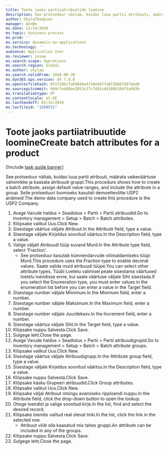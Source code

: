 ```yaml
---
title: Toote jaoks partiiatribuutide loomine
description: See protseduur näitab, kuidas luua partii atribuuti, määrata vaikeväärtuse vahemikke ja kaasata atribuudi gruppi.
author: ShylaThompson
manager: AnnBe
ms.date: 11/14/2016
ms.topic: business-process
ms.prod: ''
ms.service: dynamics-ax-applications
ms.technology: ''
audience: Application User
ms.reviewer: josaw
ms.search.scope: Operations
ms.search.region: Global
ms.author: shylaw
ms.search.validFrom: 2016-06-30
ms.dyn365.ops.version: AX 7.0.0
ms.openlocfilehash: 65153dbcfa69046e4f38eb6ffa013bb6fb87ebd8
ms.sourcegitcommit: 9d4c7edd0ae2053c37c7d81cdd180b16bf3a9d3b
ms.translationtype: HT
ms.contentlocale: et-EE
ms.lasthandoff: 05/15/2019
ms.locfileid: "1568531"
---
```

# <a name="create-batch-attributes-for-a-product"></a><span data-ttu-id="a8613-103">Toote jaoks partiiatribuutide loomine</span><span class="sxs-lookup"><span data-stu-id="a8613-103">Create batch attributes for a product</span></span>

[!include [task guide banner](../../includes/task-guide-banner.md)]

<span data-ttu-id="a8613-104">See protseduur näitab, kuidas luua partii atribuuti, määrata vaikeväärtuse vahemikke ja kaasata atribuudi gruppi.</span><span class="sxs-lookup"><span data-stu-id="a8613-104">This procedure shows how to create a batch attribute, assign default value ranges, and include the attribute in a group.</span></span> <span data-ttu-id="a8613-105">Selle protseduuri loomiseks kasutati demoettevõtte USP2 andmeid.</span><span class="sxs-lookup"><span data-stu-id="a8613-105">The demo data company used to create this procedure is the USP2 Company.</span></span>

1. <span data-ttu-id="a8613-106">Avage Varude haldus > Seadistus > Partii > Partii atribuudid.</span><span class="sxs-lookup"><span data-stu-id="a8613-106">Go to Inventory management > Setup > Batch > Batch attributes.</span></span>
2. <span data-ttu-id="a8613-107">Klõpsake valikut Uus.</span><span class="sxs-lookup"><span data-stu-id="a8613-107">Click New.</span></span>
3. <span data-ttu-id="a8613-108">Sisestage väärtus väljale Atribuut.</span><span class="sxs-lookup"><span data-stu-id="a8613-108">In the Attribute field, type a value.</span></span>
4. <span data-ttu-id="a8613-109">Sisestage väljale Kirjeldus soovitud väärtus.</span><span class="sxs-lookup"><span data-stu-id="a8613-109">In the Description field, type a value.</span></span>
5. <span data-ttu-id="a8613-110">Valige väljalt Atribuudi tüüp suvand Murd.</span><span class="sxs-lookup"><span data-stu-id="a8613-110">In the Attribute type field, select 'Fraction'.</span></span>
    * <span data-ttu-id="a8613-111">See protseduur kasutab kümnendarvude võimaldamiseks tüüpi Murd.</span><span class="sxs-lookup"><span data-stu-id="a8613-111">This procedure uses the Fraction type to enable decimal values.</span></span> <span data-ttu-id="a8613-112">Saate valida muid atribuudi tüüpe.</span><span class="sxs-lookup"><span data-stu-id="a8613-112">You can select other attribute types.</span></span> <span data-ttu-id="a8613-113">Tüübi Loetelu valimisel peate sisestama väärtused loetelu loendisse enne, kui saate väärtuse väljale Siht sisestada.</span><span class="sxs-lookup"><span data-stu-id="a8613-113">If you select the Enumeration type, you must enter values in the enumeration list before you can enter a value in the Target field.</span></span>  
6. <span data-ttu-id="a8613-114">Sisestage number väljale Miinimum.</span><span class="sxs-lookup"><span data-stu-id="a8613-114">In the Minimum field, enter a number.</span></span>
7. <span data-ttu-id="a8613-115">Sisestage number väljale Maksimum.</span><span class="sxs-lookup"><span data-stu-id="a8613-115">In the Maximum field, enter a number.</span></span>
8. <span data-ttu-id="a8613-116">Sisestage number väljale Juurdekasv.</span><span class="sxs-lookup"><span data-stu-id="a8613-116">In the Increment field, enter a number.</span></span>
9. <span data-ttu-id="a8613-117">Sisestage väärtus väljale Siht.</span><span class="sxs-lookup"><span data-stu-id="a8613-117">In the Target field, type a value.</span></span>
10. <span data-ttu-id="a8613-118">Klõpsake nuppu Salvesta.</span><span class="sxs-lookup"><span data-stu-id="a8613-118">Click Save.</span></span>
11. <span data-ttu-id="a8613-119">Sulgege leht.</span><span class="sxs-lookup"><span data-stu-id="a8613-119">Close the page.</span></span>
12. <span data-ttu-id="a8613-120">Avage Varude haldus > Seadistus > Partii > Partii atribuudigrupid.</span><span class="sxs-lookup"><span data-stu-id="a8613-120">Go to Inventory management > Setup > Batch > Batch attribute groups.</span></span>
13. <span data-ttu-id="a8613-121">Klõpsake valikut Uus.</span><span class="sxs-lookup"><span data-stu-id="a8613-121">Click New.</span></span>
14. <span data-ttu-id="a8613-122">Sisestage väärtus väljale Atribuudigrupp.</span><span class="sxs-lookup"><span data-stu-id="a8613-122">In the Attribute group field, type a value.</span></span>
15. <span data-ttu-id="a8613-123">Sisestage väljale Kirjeldus soovitud väärtus.</span><span class="sxs-lookup"><span data-stu-id="a8613-123">In the Description field, type a value.</span></span>
16. <span data-ttu-id="a8613-124">Klõpsake nuppu Salvesta.</span><span class="sxs-lookup"><span data-stu-id="a8613-124">Click Save.</span></span>
17. <span data-ttu-id="a8613-125">Klõpsake käsku Grupeeri atribuudid.</span><span class="sxs-lookup"><span data-stu-id="a8613-125">Click Group attributes.</span></span>
18. <span data-ttu-id="a8613-126">Klõpsake valikut Uus.</span><span class="sxs-lookup"><span data-stu-id="a8613-126">Click New.</span></span>
19. <span data-ttu-id="a8613-127">Klõpsake väljal Atribuut otsingu avamiseks ripploendi nuppu.</span><span class="sxs-lookup"><span data-stu-id="a8613-127">In the Attribute field, click the drop-down button to open the lookup.</span></span>
20. <span data-ttu-id="a8613-128">Otsige loendist ja valige soovitud kirje.</span><span class="sxs-lookup"><span data-stu-id="a8613-128">In the list, find and select the desired record.</span></span>
21. <span data-ttu-id="a8613-129">Klõpsake loendis valitud real olevat linki.</span><span class="sxs-lookup"><span data-stu-id="a8613-129">In the list, click the link in the selected row.</span></span>
    * <span data-ttu-id="a8613-130">Atribuut võib olla kaasatud mis tahes gruppi.</span><span class="sxs-lookup"><span data-stu-id="a8613-130">An attribute can be included in any of the groups.</span></span>  
22. <span data-ttu-id="a8613-131">Klõpsake nuppu Salvesta.</span><span class="sxs-lookup"><span data-stu-id="a8613-131">Click Save.</span></span>
23. <span data-ttu-id="a8613-132">Sulgege leht.</span><span class="sxs-lookup"><span data-stu-id="a8613-132">Close the page.</span></span>

